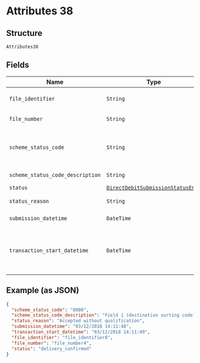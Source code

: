 
# Attributes 38

## Structure

`Attributes38`

## Fields

| Name | Type | Tags | Description |
|  --- | --- | --- | --- |
| `file_identifier` | `String` | Optional | **Constraints**: *Pattern*: `^[0-9a-zA-Z]+$` |
| `file_number` | `String` | Optional | **Constraints**: *Pattern*: `^[0-9]+$` |
| `scheme_status_code` | `String` | Optional | Scheme-specific status (if submission has been submitted to a scheme) |
| `scheme_status_code_description` | `String` | Optional | [Description](http://api-docs.form3.tech/api.html#enumerations-scheme-status-codes-for-bacs) of `scheme_status_code` |
| `status` | [`DirectDebitSubmissionStatusEnum`](../../doc/models/direct-debit-submission-status-enum.md) | Optional | - |
| `status_reason` | `String` | Optional | Description of the submission status |
| `submission_datetime` | `DateTime` | Optional | Date of the submission |
| `transaction_start_datetime` | `DateTime` | Optional | Time the request was received by Form3. Used to compute the total transaction time of an operation. |

## Example (as JSON)

```json
{
  "scheme_status_code": "0000",
  "scheme_status_code_description": "Field 1 (destination sorting code) was invalid",
  "status_reason": "Accepted without qualification",
  "submission_datetime": "03/12/2018 14:11:48",
  "transaction_start_datetime": "03/12/2018 14:11:49",
  "file_identifier": "file_identifier8",
  "file_number": "file_number4",
  "status": "delivery_confirmed"
}
```

